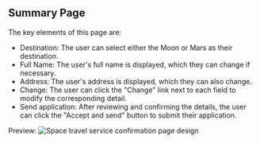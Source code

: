 ## Summary Page

The key elements of this page are:

- Destination: The user can select either the Moon or Mars as their destination.
- Full Name: The user's full name is displayed, which they can change if necessary.
- Address: The user's address is displayed, which they can also change.
- Change: The user can click the "Change" link next to each field to modify the corresponding detail.
- Send application: After reviewing and confirming the details, the user can click the "Accept and send" button to submit their application.

Preview:
![Space travel service confirmation page design](../Images/summarypage.png)